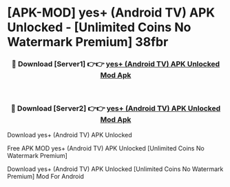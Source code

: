 # [APK-MOD] yes+ (Android TV) APK Unlocked - [Unlimited Coins No Watermark Premium] 38fbr



<div align="center">
<h3>🔴 Download [Server1] 👉👉 <a href="https://momento.my/?title=yes+_(Android_TV)_APK_Unlocked">yes+ (Android TV) APK Unlocked Mod Apk</a></h3><br>

<h3>🔴 Download [Server2] 👉👉 <a href="https://momento.my/?title=yes+_(Android_TV)_APK_Unlocked">yes+ (Android TV) APK Unlocked Mod Apk</a></h3>
</div>



Download yes+ (Android TV) APK Unlocked 

Free APK MOD yes+ (Android TV) APK Unlocked [Unlimited Coins No Watermark Premium]

Download yes+ (Android TV) APK Unlocked [Unlimited Coins No Watermark Premium] Mod For Android
